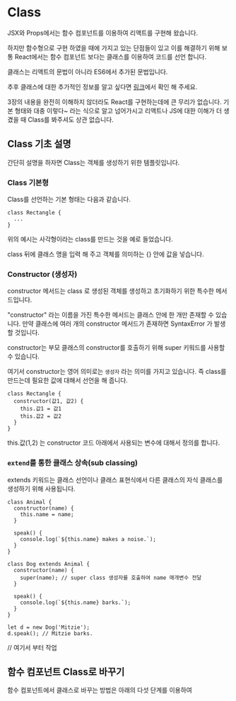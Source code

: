 # Class

JSX와 Props에서는 함수 컴포넌트를 이용하여 리액트를 구현해 왔습니다.

하지만 함수형으로 구현 하였을 때에 가지고 있는 단점들이 있고 이를 해결하기 위해 보통 React에서는 함수 컴포넌트 보다는 클래스를 이용하여 코드를 선언 합니다.

클래스는 리액트의 문법이 아니라 ES6에서 추가된 문법입니다.

추후 클래스에 대한 추가적인 정보를 알고 싶다면 [링크](https://developer.mozilla.org/ko/docs/Web/JavaScript/Reference/Classes)에서 확인 해 주세요.

3장의 내용을 완전히 이해하지 않더라도 React를 구현하는데에 큰 무리가 없습니다. 기본 형태와 대충 이렇다~ 라는 식으로 알고 넘어가시고 리액트나 JS에 대한 이해가 더 생겼을 때 Class를 봐주셔도 상관 없습니다.

## Class 기초 설명

간단히 설명을 하자면 Class는 객체를 생성하기 위한 템플릿입니다.

### Class 기본형

Class를 선언하는 기본 형태는 다음과 같습니다.

```
class Rectangle {
  ...
}
```

위의 예시는 사각형이라는 class를 만드는 것을 예로 들었습니다.

class 뒤에 클래스 명을 입력 해 주고 객체를 의미하는 {} 안에 값을 넣습니다.

### Constructor (생성자)

constructor 메서드는 class 로 생성된 객체를 생성하고 초기화하기 위한 특수한 메서드입니다.

"constructor" 라는 이름을 가진 특수한 메서드는 클래스 안에 한 개만 존재할 수 있습니다. 만약 클래스에 여러 개의 constructor 메서드가 존재하면 SyntaxError 가 발생할 것입니다.

constructor는 부모 클래스의 constructor를 호출하기 위해 super 키워드를 사용할 수 있습니다.

여기서 constructor는 영어 의미로는 `생성자` 라는 의미를 가지고 있습니다. 즉 class를 만드는데 필요한 값에 대해서 선언을 해 줍니다.

```
class Rectangle {
  constructor(값1, 값2) {
    this.값1 = 값1
    this.값2 = 값2
  }
}
```

this.값(1,2) 는 constructor 코드 아래에서 사용되는 변수에 대해서 정의를 합니다.

### `extend`를 통한 클래스 상속(sub classing)

extends 키워드는 클래스 선언이나 클래스 표현식에서 다른 클래스의 자식 클래스를 생성하기 위해 사용됩니다.

```
class Animal {
  constructor(name) {
    this.name = name;
  }

  speak() {
    console.log(`${this.name} makes a noise.`);
  }
}

class Dog extends Animal {
  constructor(name) {
    super(name); // super class 생성자를 호출하여 name 매개변수 전달
  }

  speak() {
    console.log(`${this.name} barks.`);
  }
}

let d = new Dog('Mitzie');
d.speak(); // Mitzie barks.
```

// 여기서 부터 작업

## 함수 컴포넌트 Class로 바꾸기

함수 컴포넌트에서 클래스로 바꾸는 방법은 아래의 다섯 단계를 이용하여

```

```
